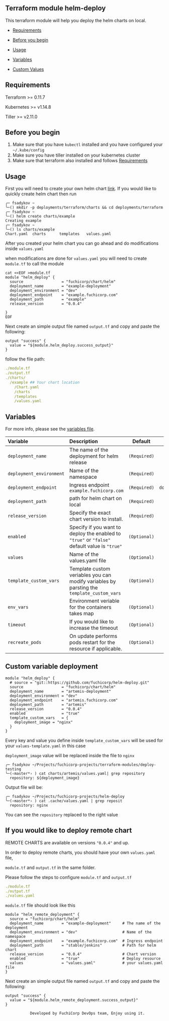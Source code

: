 ## Terraform module helm-deploy

This terraform module will help you deploy the helm charts on local.

- [Requirements](#Requirements)

- [Before you begin](#before-you-begin)

- [Usage](#usage)

- [Variables](#variables)

- [Custom Values](#custom-variable-deployment)

## Requirements

Terraform >= 0.11.7

Kubernetes  >=  v1.14.8

Tiller >= v2.11.0

## Before you begin

1. Make sure that you have `kubectl` installed and you have configured your `~/.kube/config` 
2. Make sure you have tiller installed on your  kubernetes cluster
3. Make sure that terraform also installed and follows [Requirements](#Requirements)

## Usage

First you will need to create your own helm chart [link](https://docs.bitnami.com/kubernetes/how-to/create-your-first-helm-chart/). If you would like to quickly create helm chart then run

```
╭─ fsadykov ~
╰─() mkdir -p deployments/terraform/charts && cd deployments/terraform
╭─ fsadykov ~
╰─() helm create charts/example
Creating example
╭─ fsadykov ~
╰─() ls charts/example
Chart.yaml  charts      templates   values.yaml
```

After you created your helm chart you can go ahead and do modifications inside `values.yaml`

when modifications are done for `values.yaml` you will need to create `module.tf` to call the module 

```hcl
cat <<EOF >module.tf
module "helm_deploy" {
  source                 = "fuchicorp/chart/helm"
  deployment_name        = "example-deployment"
  deployment_environment = "dev"
  deployment_endpoint    = "example.fuchicorp.com"
  deployment_path        = "example"
  release_version        = "0.0.4"                 

}
EOF
```
Next create an simple output file named `output.tf` and copy and paste the following:
```
output "success" {
  value = "${module.helm_deploy.success_output}"
}

```

follow the file path:
```yaml
./module.tf
./output.tf
./charts/
  /example ## Your chart location 
    /Chart.yaml
    /charts
    /templates
    /values.yaml
```

## Variables

For more info, please see the [variables file](variables.tf).

| Variable               | Description                         | Default                                               | Type |
| :--------------------- | :---------------------------------- | :---------------------------------------------------: | :--------------------: |
| `deployment_name` | The name of the deployment for helm release | `(Required)` | `string` |
| `deployment_environment` | Name of the namespace | `(Required)` | `string` |
| `deployment_endpoint` | Ingress endpoint `example.fuchicorp.com` | `(Required)` | `domain/string` |
| `deployment_path` | path for helm chart on local | `(Required)` | `string` |
| `release_version` | Specify the exact chart version to install. | `(Required)` | `string` |
| `enabled` | Specify if you want to deploy the enabled to `"true"` or `"false"` default value is `"true"`| `(Optional)` | `bool` |
| `values` | Name of the values.yaml file | `(Optional)` | `string` |
| `template_custom_vars` | Template custom veriables you can modify variables by parsting the `template_custom_vars` | `(Optional)` | `map` |
| `env_vars` | Environment veriable for the containers takes map | `(Optional)` | `map` |
| `timeout` | If you would like to increase the timeout | `(Optional)` | `number` |
| `recreate_pods` | On update performs pods restart for the resource if applicable. | `(Optional)` | `bool` |



## Custom variable deployment 

```
module "helm_deploy" {
  # source = "git::https://github.com/fuchicorp/helm-deploy.git"
  source                 = "fuchicorp/chart/helm"
  deployment_name        = "artemis-deployment"
  deployment_environment = "dev"
  deployment_endpoint    = "artemis.fuchicorp.com"
  deployment_path        = "artemis"
  release_version        = "0.0.4"                  
  enabled                = "true"
  template_custom_vars   = {
    deployment_image = "nginx"
  }
}
```

Every key and value you define inside `template_custom_vars` will be used for your `values-template.yaml` in this case 

`deployment_image` value will be replaced inside the file to `nginx` 

```
╭─ fsadykov ~/Projects/fuchicorp-projects/terraform-modules/deploy-testing
╰─(‹master*› ) cat charts/artemis/values.yaml| grep repository
  repository: ${deployment_image}
```

Output file will be: 

```
╭─ fsadykov ~/Projects/fuchicorp-projects/helm-deploy
╰─(‹master*› ) cat .cache/values.yaml | grep reposit
  repository: nginx
```

You can see the `repository` replaced to the right value

## If you would like to deploy remote chart

REMOTE CHARTS are available on versions `"0.0.4"` and up.

In order to deploy remote charts, you should have your own `values.yaml` file,

`module.tf` and `output.tf` in the same folder.  

Please follow the steps to configure `module.tf` and `output.tf`

```yaml
./module.tf  
./output.tf
./values.yaml 
```
`module.tf` file should look like this
```
module "helm_remote_deployment" {
  source = "fuchicorp/chart/helm"
  deployment_name        = "example-deployment"     # The name of the deployment
  deployment_environment = "dev"                    # Name of the namespace
  deployment_endpoint    = "example.fuchicorp.com"  # Ingress endpoint
  deployment_path        = "stable/jenkins"         # Path for helm chart
  release_version        = "0.0.4"                  # Chart version
  enabled                = "true"                   # Deploy resource
  values                 = "values.yaml"            # your values.yaml file 
}
```
Next create an simple output file named `output.tf` and copy and paste the following:
```
output "success" {
  value = "${module.helm_remote_deployment.success_output}"
}

```

               Developed by FuchiCorp DevOps team, Enjoy using it. 
